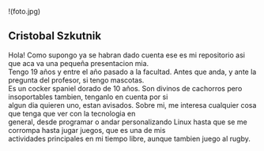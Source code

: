 !(foto.jpg)

## Cristobal Szkutnik

  Hola! Como supongo ya se habran dado cuenta ese es mi repositorio asi que aca va una pequeña presentacion mia.  
  Tengo 19 años y entre el año pasado a la facultad. Antes que anda, y ante la pregunta del profesor, si tengo mascotas.  
  Es un cocker spaniel dorado de 10 años. Son divinos de cachorros pero insoportables tambien, tenganlo en cuenta por si  
  algun dia quieren uno, estan avisados. Sobre mi, me interesa cualquier cosa que tenga que ver con la tecnologia en  
  general, desde programar o andar personalizando Linux hasta que se me corrompa hasta jugar juegos, que es una de mis  
  actividades principales en mi tiempo libre, aunque tambien juego al rugby.